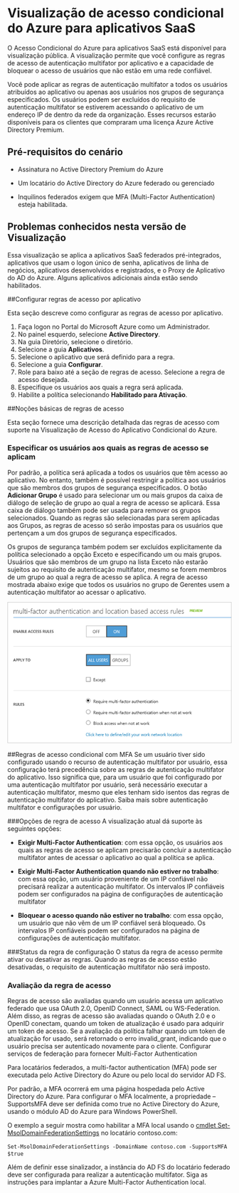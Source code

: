 <properties
	pageTitle="Visualização de Acesso Condicional do Azure para Aplicativos SaaS| Microsoft Azure"
	description="O acesso condicional no AD do Azure permite que você configure as regras de acesso de autenticação multifator por aplicativo e a capacidade de bloquear o acesso de usuários que não estão em uma rede confiável."
	services="active-directory"
	documentationCenter=""
	authors="femila"
	manager="stevenpo"
	editor=""/>

<tags
	ms.service="active-directory"
	ms.workload="identity"
	ms.tgt_pltfrm="na"
	ms.devlang="na"
	ms.topic="article"
	ms.date="10/30/2015"
	ms.author="femila"/>

# Visualização de acesso condicional do Azure para aplicativos SaaS

O Acesso Condicional do Azure para aplicativos SaaS está disponível para visualização pública. A visualização permite que você configure as regras de acesso de autenticação multifator por aplicativo e a capacidade de bloquear o acesso de usuários que não estão em uma rede confiável.

Você pode aplicar as regras de autenticação multifator a todos os usuários atribuídos ao aplicativo ou apenas aos usuários nos grupos de segurança especificados. Os usuários podem ser excluídos do requisito de autenticação multifator se estiverem acessando o aplicativo de um endereço IP de dentro da rede da organização. Esses recursos estarão disponíveis para os clientes que compraram uma licença Azure Active Directory Premium.

## Pré-requisitos do cenário
* Assinatura no Active Directory Premium do Azure

* Um locatário do Active Directory do Azure federado ou gerenciado

* Inquilinos federados exigem que MFA (Multi-Factor Authentication) esteja habilitada.

## Problemas conhecidos nesta versão de Visualização
Essa visualização se aplica a aplicativos SaaS federados pré-integrados, aplicativos que usam o logon único de senha, aplicativos de linha de negócios, aplicativos desenvolvidos e registrados, e o Proxy de Aplicativo do AD do Azure. Alguns aplicativos adicionais ainda estão sendo habilitados.

##Configurar regras de acesso por aplicativo

Esta seção descreve como configurar as regras de acesso por aplicativo.

1. Faça logon no Portal do Microsoft Azure como um Administrador.
2. No painel esquerdo, selecione **Active Directory**.
3. Na guia Diretório, selecione o diretório.
4. Selecione a guia **Aplicativos**.
5. Selecione o aplicativo que será definido para a regra.
6. Selecione a guia **Configurar**.
7. Role para baixo até a seção de regras de acesso. Selecione a regra de acesso desejada.
8. Especifique os usuários aos quais a regra será aplicada.
9. Habilite a política selecionando **Habilitado para Ativação**.

##Noções básicas de regras de acesso

Esta seção fornece uma descrição detalhada das regras de acesso com suporte na Visualização de Acesso do Aplicativo Condicional do Azure.
### Especificar os usuários aos quais as regras de acesso se aplicam

Por padrão, a política será aplicada a todos os usuários que têm acesso ao aplicativo. No entanto, também é possível restringir a política aos usuários que são membros dos grupos de segurança especificados. O botão **Adicionar Grupo** é usado para selecionar um ou mais grupos da caixa de diálogo de seleção de grupo ao qual a regra de acesso se aplicará. Essa caixa de diálogo também pode ser usada para remover os grupos selecionados. Quando as regras são selecionadas para serem aplicadas aos Grupos, as regras de acesso só serão impostas para os usuários que pertençam a um dos grupos de segurança especificados.

Os grupos de segurança também podem ser excluídos explicitamente da política selecionado a opção Exceto e especificando um ou mais grupos. Usuários que são membros de um grupo na lista Exceto não estarão sujeitos ao requisito de autenticação multifator, mesmo se forem membros de um grupo ao qual a regra de acesso se aplica. A regra de acesso mostrada abaixo exige que todos os usuários no grupo de Gerentes usem a autenticação multifator ao acessar o aplicativo.

![Configurando regras de acesso condicional com MFA](./media/active-directory-conditional-access/conditionalaccess-saas-apps.png)

##Regras de acesso condicional com MFA
Se um usuário tiver sido configurado usando o recurso de autenticação multifator por usuário, essa configuração terá precedência sobre as regras de autenticação multifator do aplicativo. Isso significa que, para um usuário que foi configurado por uma autenticação multifator por usuário, será necessário executar a autenticação multifator, mesmo que eles tenham sido isentos das regras de autenticação multifator do aplicativo. Saiba mais sobre autenticação multifator e configurações por usuário.

###Opções de regra de acesso
A visualização atual dá suporte às seguintes opções:

* **Exigir Multi-Factor Authentication**: com essa opção, os usuários aos quais as regras de acesso se aplicam precisarão concluir a autenticação multifator antes de acessar o aplicativo ao qual a política se aplica.

* **Exigir Multi-Factor Authentication quando não estiver no trabalho**: com essa opção, um usuário proveniente de um IP confiável não precisará realizar a autenticação multifator. Os intervalos IP confiáveis podem ser configurados na página de configurações de autenticação multifator

* **Bloquear o acesso quando não estiver no trabalho**: com essa opção, um usuário que não vêm de um IP confiável será bloqueado. Os intervalos IP confiáveis podem ser configurados na página de configurações de autenticação multifator.

###Status da regra de configuração
O status da regra de acesso permite ativar ou desativar as regras. Quando as regras de acesso estão desativadas, o requisito de autenticação multifator não será imposto.

### Avaliação da regra de acesso

Regras de acesso são avaliadas quando um usuário acessa um aplicativo federado que usa OAuth 2.0, OpenID Connect, SAML ou WS-Federation. Além disso, as regras de acesso são avaliadas quando o OAuth 2.0 e o OpenID conectam, quando um token de atualização é usado para adquirir um token de acesso. Se a avaliação da política falhar quando um token de atualização for usado, será retornado o erro invalid\_grant, indicando que o usuário precisa ser autenticado novamente para o cliente. Configurar serviços de federação para fornecer Multi-Factor Authentication

Para locatários federados, a multi-factor authentication (MFA) pode ser executada pelo Active Directory do Azure ou pelo local do servidor AD FS.

Por padrão, a MFA ocorrerá em uma página hospedada pelo Active Directory do Azure. Para configurar o MFA localmente, a propriedade – SupportsMFA deve ser definida como true no Active Directory do Azure, usando o módulo AD do Azure para Windows PowerShell.

O exemplo a seguir mostra como habilitar a MFA local usando o [cmdlet Set-MsolDomainFederationSettings](https://msdn.microsoft.com/library/azure/dn194088.aspx) no locatário contoso.com:

    Set-MsolDomainFederationSettings -DomainName contoso.com -SupportsMFA $true

Além de definir esse sinalizador, a instância do AD FS do locatário federado deve ser configurada para realizar a autenticação multifator. Siga as instruções para implantar a Azure Multi-Factor Authentication local.

<!---HONumber=Nov15_HO2-->